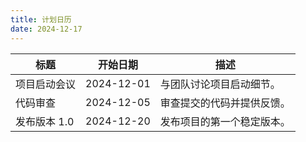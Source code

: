 ```yaml
---
title: 计划日历
date: 2024-12-17
---
```


<!-- 
<div id="table-plan" style="display:none;">
-->



<div id="table-plan" >


| 标题           | 开始日期      | 描述                           |
| -------------- | ------------- | ------------------------------ |
| 项目启动会议   | 2024-12-01    | 与团队讨论项目启动细节。       |
| 代码审查       | 2024-12-05    | 审查提交的代码并提供反馈。     |
| 发布版本 1.0   | 2024-12-20    | 发布项目的第一个稳定版本。     |

</div>


<!-- 引入 FullCalendar 的 JS -->
<script src='/js/fullcalendar.index.global.min.js'></script>
<script src="https://code.jquery.com/jquery-3.6.0.min.js"></script>

<!-- 日历容器 -->
<div id='calendar'></div>

<!-- 初始化 FullCalendar -->
<script>
  document.addEventListener('DOMContentLoaded', async function() {
    // 分离的函数: 获取事件数据
    async function fetchEvents() {
      var events = [];

      // 获取隐藏的事件表格
      var eventTableContainer = document.querySelector('#table-plan');
      console.log('eventTableContainer:', eventTableContainer);

      if (eventTableContainer) {
        var eventTable = eventTableContainer.querySelector('table');
        console.log('eventTable:', eventTable);

        if (eventTable) {
          // 获取所有行，跳过表头
          var rows = eventTable.querySelectorAll('tbody tr');
          console.log('rows:', rows);

          rows.forEach(function(row, index) {
            var cells = row.querySelectorAll('td');
            console.log('cells for row', index + 1, ':', cells);

            if (cells.length >= 3) {            
              console.log('title:', cells[0].innerHTML.trim());
              console.log('start:', cells[1].innerHTML.trim());
              console.log('description:', cells[2].innerHTML.trim());
              var event = {
                title: cells[0].innerHTML.trim(),
                start: cells[1].innerHTML.trim(),
                description: cells[2].innerHTML.trim()
              };
              events.push(event);
              console.log('pushed event:', event);
            } else {
              console.warn('Row', index + 1, 'does not have enough cells.');
            }
          });
        } else {
          console.warn('#table-plan 内未找到 <table> 元素!');
        }
      } else {
        console.warn('#table-plan 容器未找到!');
      }

      console.log('final events:', events);
      return events;
    }

    // 异步执行: 获取事件数据
    try {
      const events = await fetchEvents();

      // 将渲染日历部分放入 $(document).ready()
      $(document).ready(function () {
        async function renderCalendar(events) {
          var calendarEl = document.getElementById('calendar');
          var calendar = new FullCalendar.Calendar(calendarEl, {
            initialView: 'dayGridMonth',
            locale: 'zh-cn', // 设置语言为中文
            headerToolbar: {
              left: 'prev,next today',
              center: 'title',
              right: 'dayGridMonth,timeGridWeek,timeGridDay'
            },
            events: events,
            eventClick: function(info) {
              if (info.event.extendedProps.description) {
                alert('事件: ' + info.event.title + '\n描述: ' + info.event.extendedProps.description);
              }
            }
          });
          calendar.render();
          console.log('Calendar rendered.');
        }

        renderCalendar(events);
      });
    } catch (error) {
      console.error('Error during event fetch or calendar render:', error);
    }
  });
</script>